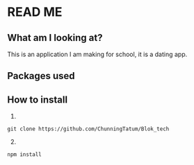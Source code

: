 # READ ME

## What am I looking at?

This is an application I am making for school, it is a dating app.

## Packages used



## How to install

1.
```
git clone https://github.com/ChunningTatum/Blok_tech
```

2.
```
npm install
```
